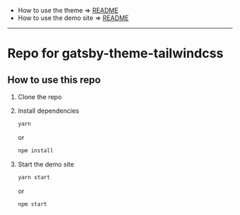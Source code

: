 - How to use the theme => [README](theme/README.md)
- How to use the demo site => [README](demo/README.md)

---

# Repo for gatsby-theme-tailwindcss

## How to use this repo

1.  Clone the repo
2.  Install dependencies

    ```sh
    yarn
    ```

    or

    ```sh
    npm install
    ```

3.  Start the demo site

    ```sh
    yarn start
    ```

    or

    ```sh
    npm start
    ```
